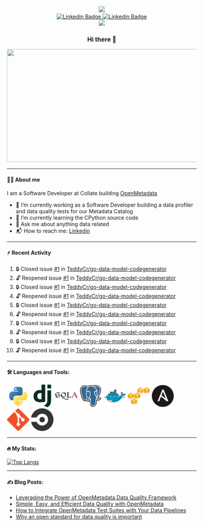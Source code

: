 <div id="header" align="center">
  <img src="https://media.giphy.com/media/5eLDrEaRGHegx2FeF2/giphy.gif" width="100"/>
</div>
<div id="badges" align="center">
  <a href="https://www.linkedin.com/in/teddycrepineau/">
    <img src="https://shields.io/badge/Linkedin-blue?logo=linkedin&logoColor=white&style=for-the-badge" alt="Linkedin Badge"/>
  </a>
  <a href="https://medium.com/@teddycrpineau">
    <img src="https://shields.io/badge/Medium-black?logo=medium&logoColor=white&style=for-the-badge" alt="Linkedin Badge"/>
  </a>
</div>
<div align="center">
  <img src="https://komarev.com/ghpvc/?username=TeddyCr&color=blue&style=flat-square" />
</div>

<h3 align="center">
Hi there 👋
</h3>
<div align="center">
  <img src="https://media.giphy.com/media/L8K62iTDkzGX6/giphy.gif" width="600" height="300"/>
</div>

---

#### :technologist: About me
I am a Software Developer at Collate building <a href="https://open-metadata.org"/>OpenMetadata</a>
- 🔭 I’m currently working as a Software Developer building a data profiler and data quality tests for our Metadata Catalog
- 🐍 I’m currently learning the CPython source code
- 💬 Ask me about anything data related
- 📬 How to reach me: [Linkedin](https://shields.io/badge/Linkedin-blue?logo=linkedin&logoColor=white&style=for-the-badge)

---

#### ⚡️ Recent Activity
<!--START_SECTION:activity-->
1. 🔒 Closed issue [#1](https://github.com/TeddyCr/go-data-model-codegenerator/issues/1) in [TeddyCr/go-data-model-codegenerator](https://github.com/TeddyCr/go-data-model-codegenerator)
2. 🔓 Reopened issue [#1](https://github.com/TeddyCr/go-data-model-codegenerator/issues/1) in [TeddyCr/go-data-model-codegenerator](https://github.com/TeddyCr/go-data-model-codegenerator)
3. 🔒 Closed issue [#1](https://github.com/TeddyCr/go-data-model-codegenerator/issues/1) in [TeddyCr/go-data-model-codegenerator](https://github.com/TeddyCr/go-data-model-codegenerator)
4. 🔓 Reopened issue [#1](https://github.com/TeddyCr/go-data-model-codegenerator/issues/1) in [TeddyCr/go-data-model-codegenerator](https://github.com/TeddyCr/go-data-model-codegenerator)
5. 🔒 Closed issue [#1](https://github.com/TeddyCr/go-data-model-codegenerator/issues/1) in [TeddyCr/go-data-model-codegenerator](https://github.com/TeddyCr/go-data-model-codegenerator)
6. 🔓 Reopened issue [#1](https://github.com/TeddyCr/go-data-model-codegenerator/issues/1) in [TeddyCr/go-data-model-codegenerator](https://github.com/TeddyCr/go-data-model-codegenerator)
7. 🔒 Closed issue [#1](https://github.com/TeddyCr/go-data-model-codegenerator/issues/1) in [TeddyCr/go-data-model-codegenerator](https://github.com/TeddyCr/go-data-model-codegenerator)
8. 🔓 Reopened issue [#1](https://github.com/TeddyCr/go-data-model-codegenerator/issues/1) in [TeddyCr/go-data-model-codegenerator](https://github.com/TeddyCr/go-data-model-codegenerator)
9. 🔒 Closed issue [#1](https://github.com/TeddyCr/go-data-model-codegenerator/issues/1) in [TeddyCr/go-data-model-codegenerator](https://github.com/TeddyCr/go-data-model-codegenerator)
10. 🔓 Reopened issue [#1](https://github.com/TeddyCr/go-data-model-codegenerator/issues/1) in [TeddyCr/go-data-model-codegenerator](https://github.com/TeddyCr/go-data-model-codegenerator)
<!--END_SECTION:activity-->

---

#### :hammer_and_wrench: Languages and Tools:
<div>
   <img src="https://github.com/devicons/devicon/blob/master/icons/python/python-original.svg" width="60" height="60"/>
   <img src="https://github.com/devicons/devicon/blob/master/icons/django/django-plain.svg" width="60" height="60"/>
   <img src="https://github.com/devicons/devicon/blob/master/icons/sqlalchemy/sqlalchemy-original.svg" width="60" height="60"/>
   <img src="https://github.com/devicons/devicon/blob/master/icons/postgresql/postgresql-original.svg" width="60" height="60"/>
   <img src="https://github.com/devicons/devicon/blob/master/icons/docker/docker-original.svg" width="60" height="60"/>
   <img src="https://github.com/devicons/devicon/blob/master/icons/amazonwebservices/amazonwebservices-original.svg" width="60" height="60"/>
   <img src="https://github.com/devicons/devicon/blob/master/icons/ansible/ansible-original.svg" width="60" height="60"/>
   <img src="https://github.com/devicons/devicon/blob/master/icons/git/git-original.svg" width="60" height="60"/>
   <img src="https://github.com/devicons/devicon/blob/master/icons/circleci/circleci-plain.svg" width="60" height="60"/>
</div>

---

#### 🔥 My Stats:
[![Top Langs](https://github-readme-stats.vercel.app/api/top-langs/?username=TeddyCr&layout=compact&hide=javascript,html,css)](https://github.com/anuraghazra/github-readme-stats)

---

#### ✍️ Blog Posts:
<!-- BLOG-POST-LIST:START -->
- [Leveraging the Power of OpenMetadata Data Quality Framework](https://blog.open-metadata.org/leveraging-the-power-of-openmetadata-data-quality-framework-385ba2d8eaf?source=rss-16e0670af08f------2)
- [Simple, Easy, and Efficient Data Quality with OpenMetadata](https://blog.open-metadata.org/simple-easy-and-efficient-data-quality-with-openmetadata-1c4e7d329364?source=rss-16e0670af08f------2)
- [How to Integrate OpenMetadata Test Suites with Your Data Pipelines](https://blog.open-metadata.org/how-to-integrate-openmetadata-test-suites-with-your-data-pipelines-d83fb55fa494?source=rss-16e0670af08f------2)
- [Why an open standard for data quality is important](https://blog.open-metadata.org/why-are-we-building-a-data-quality-standard-1753fae87259?source=rss-16e0670af08f------2)
<!-- BLOG-POST-LIST:END -->
